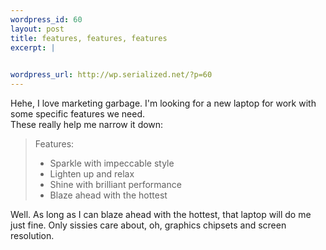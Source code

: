```yaml
--- 
wordpress_id: 60
layout: post
title: features, features, features
excerpt: |
  

wordpress_url: http://wp.serialized.net/?p=60
---
```

Hehe, I love marketing garbage. I'm looking for a new laptop for work with some specific features we need.<br />
These really help me narrow it down:<br />
<blockquote>
Features:<ul><li>Sparkle with impeccable style</li><li>Lighten up and relax</li><li>Shine with brilliant performance</li><li>Blaze ahead with the hottest</li></ul>
</blockquote>
Well. As long as I can blaze ahead with the hottest, that laptop will do me just fine. Only sissies care about, oh, graphics chipsets and screen resolution.
